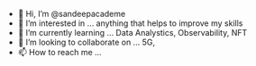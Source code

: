 - 👋 Hi, I’m @sandeepacademe
- 👀 I’m interested in ... anything that helps to improve my skills
- 🌱 I’m currently learning ...  Data Analystics, Observability, NFT
- 💞️ I’m looking to collaborate on ... 5G, 
- 📫 How to reach me ...

<!---
sandeepacademe/sandeepacademe is a ✨ special ✨ repository because its `README.md` (this file) appears on your GitHub profile.
You can click the Preview link to take a look at your changes.
--->
